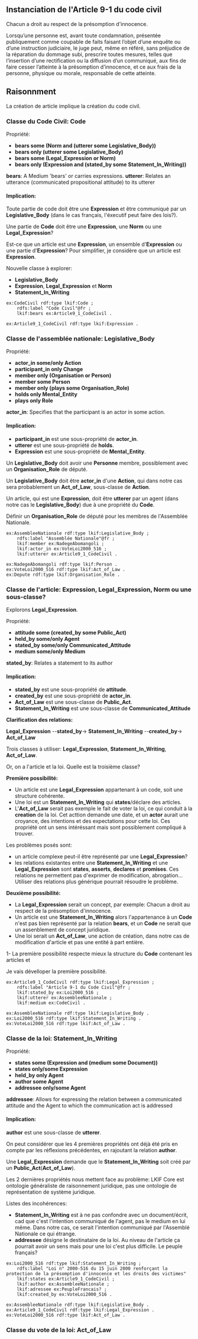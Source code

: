 ## Instanciation de l'Article 9-1 du code civil

Chacun a droit au respect de la présomption d'innocence.

Lorsqu’une personne est, avant toute condamnation, présentée publiquement comme coupable de faits faisant l’objet d’une enquête ou d’une instruction judiciaire, le juge peut, même en référé, sans préjudice de la réparation du dommage subi, prescrire toutes mesures, telles que l’insertion d’une rectification ou la diffusion d’un communiqué, aux fins de faire cesser l’atteinte à la présomption d’innocence, et ce aux frais de la personne, physique ou morale, responsable de cette atteinte.

## Raisonnment

La création de article implique la création du code civil.

### Classe du Code Civil: **Code**

Propriété:
- **bears some (Norm and (utterer some Legislative_Body))**
- **bears only (utterer some Legislative_Body)**
- **bears some (Legal_Expression or Norm)**
- **bears only (Expression and (stated_by some Statement_In_Writing))**

**bears**: A Medium 'bears' or carries expressions.
**utterer**: Relates an utterance (communicated propositional attitude) to its utterer

#### Implication:

Toute partie de code doit être une **Expression** et être communiqué par un **Legislative_Body** (dans le cas français, l'éxecutif  peut faire des lois?).

Une partie de **Code** doit être une **Expression**, une **Norm** ou une **Legal_Expression**?

Est-ce que un article est une **Expression**, un ensemble d'**Expression** ou une partie d'**Expression**? Pour simplifier, je considère que un article est **Expression**.

Nouvelle classe à explorer:
- **Legislative_Body**
- **Expression**, **Legal_Expression** et **Norm**
- **Statement_In_Writing**

```ttl
ex:CodeCivil rdf:type lkif:Code ;
    rdfs:label "Code Civil"@fr ;
    lkif:bears ex:Article9_1_CodeCivil .

ex:Article9_1_CodeCivil rdf:type lkif:Expression .
```

### Classe de l'assemblée nationale: **Legislative_Body**

Propriété:
- **actor_in some/only Action**
- **participant_in only Change**
- **member only (Organisation or Person)**
- **member some Person**
- **member only (plays some Organisation_Role)**
- **holds only Mental_Entity**
- **plays only Role**

**actor_in**: Specifies that the participant is an actor in some action.

#### Implication:

- **participant_in** est une sous-propriété de **actor_in**.
- **utterer** est une sous-propriété de **holds**.
- **Expression** est une sous-propriété de **Mental_Entity**.

Un **Legislative_Body** doit avoir une **Personne** membre, possiblement avec un **Organisation_Role** de député.

Un **Legislative_Body** doit être **actor_in** d'une **Action**, qui dans notre cas sera probablement un **Act_of_Law**, sous-classe de **Action**.

Un article, qui est une **Expression**, doit être **utterer**  par un agent (dans notre cas le **Legislative_Body**) due à une propriété du **Code**.

Définir un **Organisation_Role** de député pour les membres de l'Assemblée Nationale.

```ttl
ex:AssembleeNationale rdf:type lkif:Legislative_Body ;
    rdfs:label "Assemblée Nationale"@fr ;
    lkif:member ex:NadegeAbomangoli ;
    lkif:actor_in ex:VoteLoi2000_516 ;
    lkif:utterer ex:Article9_1_CodeCivil .

ex:NadegeAbomangoli rdf:type lkif:Person .
ex:VoteLoi2000_516 rdf:type lkif:Act_of_Law .
ex:Depute rdf:type lkif:Organisation_Role .
```

### Classe de l'article: **Expression**, **Legal_Expression**, **Norm** ou une sous-classe?

Explorons **Legal_Expression**.

Propriété:
- **attitude some (created_by some Public_Act)**
- **held_by some/only Agent**
- **stated_by some/only Communicated_Attitude**
- **medium some/only Medium**

**stated_by**: Relates a statement to its author

#### Implication:

- **stated_by** est une sous-propriété de **attitude**.
- **created_by** est une sous-propriété de **actor_in**.
- **Act_of_Law** est une sous-classe de **Public_Act**.
- **Statement_In_Writing** est une sous-classe de **Communicated_Attitude**

**Clarification des relations:**

**Legal_Expression** --**stated_by**-> **Statement_In_Writing** --**created_by**-> **Act_of_Law**

Trois classes à utiliser: **Legal_Expression**, **Statement_In_Writing**, **Act_of_Law**.

Or, on a l'article et la loi. Quelle est la troisième classe?

**Première possibilité:**
- Un article est une **Legal_Expression** appartenant à un code, soit une structure cohérente.
- Une loi est un **Statement_In_Writing** qui **states**/déclare des articles. 
- L'**Act_of_Law** serait pas exemple le fait de voter la loi, ce qui conduit à la **creation** de la loi. Cet acttion demande une date, et un **actor** aurait une croyance, des intentions et des expectations pour cette loi. Ces propriété ont un sens intéréssant mais sont possiblement compliqué à trouver.

Les problèmes posés sont:
- un article complexe peut-il être représenté par une **Legal_Expression**?
- les relations existantes entre une **Statement_In_Writing** et une **Legal_Expression** sont **states**, **asserts**, **declares** et **promises**. Ces relations ne permettent pas d'exprimer de modification, abrogation... Utiliser des relations plus générique pourrait résoudre le problème.

**Deuxième possibilité:**
- La **Legal_Expression** serait un concept, par exemple: Chacun a droit au respect de la présomption d'innocence.
- Un article est une **Statement_In_Writing** alors l'appartenance à un **Code** n'est pas bien représenté par la relation **bears**, et un **Code** ne serait que un assenblement de concept juridique.
- Une loi serait un **Act_of_Law**, une action de création, dans notre cas de modification d'article et pas une entité à part entière.

1- La première possibilité respecte mieux la structure du **Code** contenant les articles et 

Je vais dévelloper la première possibilité.

```ttl
ex:Article9_1_CodeCivil rdf:type lkif:Legal_Expression ;
    rdfs:label "Article 9-1 du Code Civil"@fr ;
    lkif:stated_by ex:Loi2000_516 ;
    lkif:utterer ex:AssembleeNationale ;
    lkif:medium ex:CodeCivil .

ex:AssembleeNationale rdf:type lkif:Legislative_Body .
ex:Loi2000_516 rdf:type lkif:Statement_In_Writing .
ex:VoteLoi2000_516 rdf:type lkif:Act_of_Law .
```

### Classe de la loi: **Statement_In_Writing**

Propriété:
- **states some (Expression and (medium some Document))**
- **states only/some Expression**
- **held_by only Agent**
- **author some Agent**
- **addressee only/some Agent**

**addressee**: Allows for expressing the relation between a communicated attitude and the Agent to which the communication act is addressed

#### Implication:

**author** est une sous-classe de **utterer**.


On peut considérer que les 4 premières propriétés ont déjà été pris en compte par les réflexions précédentes, en rajoutant la relation **author**.

Une **Legal_Expression** demande que le **Statement_In_Writing** soit créé par un **Public_Act**(**Act_of_Law**).

Les 2 dernières propriétés nous mettent face au problème: LKIF Core est ontologie généraliste de raisonnement juridique, pas une ontologie de représentation de système juridique.

Listes des incohérences:
- **Statement_In_Writing** est à ne pas confondre avec un document/écrit, cad que c'est l'intention communiqué de l'agent, pas le medium en lui même. Dans notre cas, ce serait l'intention communiqué par l'Assemblé Nationale ce qui étrange.
- **addressee** désigne le destinataire de la loi. Au niveau de l'article ça pourrait avoir un sens mais pour une loi c'est plus difficile. Le peuple français?

```ttl
ex:Loi2000_516 rdf:type lkif:Statement_In_Writing ;
    rdfs:label "Loi n° 2000-516 du 15 juin 2000 renforçant la protection de la présomption d'innocence et les droits des victimes"
    lkif:states ex:Article9_1_CodeCivil ;
    lkif:author ex:AssembleeNationale ;
    lkif:adressee ex:PeupleFrancais? ;
    lkif:created_by ex:VoteLoi2000_516 .

ex:AssembleeNationale rdf:type lkif:Legislative_Body .
ex:Article9_1_CodeCivil rdf:type lkif:Legal_Expression .
ex:VoteLoi2000_516 rdf:type lkif:Act_of_Law .
```

### Classe du vote de la loi: **Act_of_Law**
